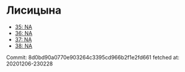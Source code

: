 # Лисицына
- [35: NA](35.md)
- [36: NA](36.md)
- [37: NA](37.md)
- [38: NA](38.md)

Commit: 8d0bd90a0770e903264c3395cd966b2f1e2fd661
 fetched at: 20201206-230228
